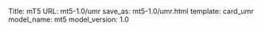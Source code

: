 Title: mT5
URL: mt5-1.0/umr
save_as: mt5-1.0/umr.html
template: card_umr
model_name: mt5
model_version: 1.0


